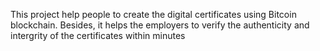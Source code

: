 This project help people to create the digital certificates using Bitcoin blockchain. Besides, it helps the employers to verify the authenticity and intergrity of the certificates within minutes 
